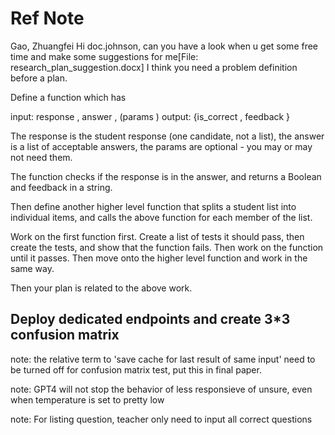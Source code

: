 # Ref Note

Gao, Zhuangfei
Hi doc.johnson, can you have a look when u get some free time and make some suggestions for me[File: research_plan_suggestion.docx]
I think you need a problem definition before a plan. 
 
Define a function which has 
 
input: response <string>, answer <string>, (params <JSON>)
output: {is_correct <bool>, feedback <string>}
 
The response is the student response (one candidate, not a list), the answer is a list of acceptable answers, the params are optional - you may or may not need them. 
 
The function checks if the response is in the answer, and returns a Boolean and feedback in a string. 
 
Then define another higher level function that splits a student list into individual items, and calls the above function for each member of the list.
 
Work on the first function first. Create a list of tests it should pass, then create the tests, and show that the function fails. Then work on the function until it passes. Then move onto the higher level function and work in the same way. 
 
Then your plan is related to the above work.
 
 ## Deploy dedicated endpoints and create 3*3 confusion matrix

note:
the relative term to 'save cache for last result of same input' need to be turned off for confusion matrix test, put this in final paper.

note: 
GPT4 will not stop the behavior of less responsieve of unsure, even when temperature is set to pretty low

note:
For listing question, teacher only need to input all correct questions